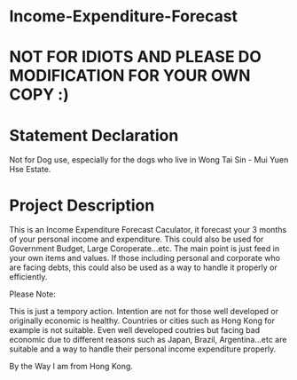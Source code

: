 # Income-Expenditure-Forecast 
# NOT FOR IDIOTS AND PLEASE DO MODIFICATION FOR YOUR OWN COPY :)
# Statement Declaration
Not for Dog use, especially for the dogs who live in Wong Tai Sin - Mui Yuen Hse Estate.

# Project Description
This is an Income Expenditure Forecast Caculator, it forecast your 3 months of your personal income and expenditure.
This could also be used for Government Budget, Large Coroperate...etc. The main point is just feed in your own items
and values. If those including personal and corporate who are facing debts, this could also be used as a way to handle
it properly or efficiently.   

Please Note:

This is just a tempory action. Intention are not for those well developed or originally economic is healthy. Countries or cities 
such as Hong Kong for example is not suitable. Even well developed coutries but facing bad economic due to different reasons 
such as Japan, Brazil, Argentina...etc are suitable and a way to handle their personal income expenditure properly.

By the Way I am from Hong Kong.
